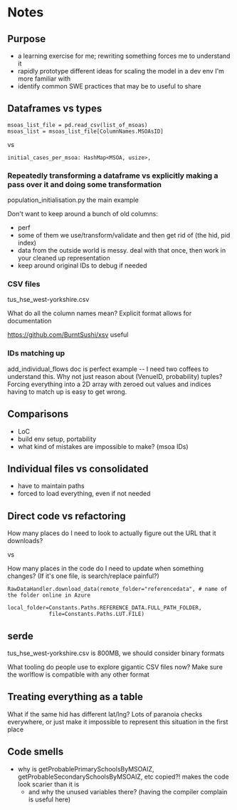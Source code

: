 # Notes

## Purpose

- a learning exercise for me; rewriting something forces me to understand it
- rapidly prototype different ideas for scaling the model in a dev env I'm more familiar with
- identify common SWE practices that may be to useful to share

## Dataframes vs types

```
msoas_list_file = pd.read_csv(list_of_msoas)
msoas_list = msoas_list_file[ColumnNames.MSOAsID]
```

vs

```
initial_cases_per_msoa: HashMap<MSOA, usize>,
```

### Repeatedly transforming a dataframe vs explicitly making a pass over it and doing some transformation

population_initialisation.py the main example

Don't want to keep around a bunch of old columns:
- perf
- some of them we use/transform/validate and then get rid of (the hid, pid index)
- data from the outside world is messy. deal with that once, then work in your cleaned up representation
- keep around original IDs to debug if needed

### CSV files

tus_hse_west-yorkshire.csv

What do all the column names mean? Explicit format allows for documentation

https://github.com/BurntSushi/xsv useful

### IDs matching up

add_individual_flows doc is perfect example -- I need two coffees to understand this. Why not just reason about (VenueID, probability) tuples? Forcing everything into a 2D array with zeroed out values and indices having to match up is easy to get wrong.

## Comparisons

- LoC
- build env setup, portability
- what kind of mistakes are impossible to make? (msoa IDs)

## Individual files vs consolidated

- have to maintain paths
- forced to load everything, even if not needed

## Direct code vs refactoring

How many places do I need to look to actually figure out the URL that it downloads?

vs

How many places in the code do I need to update when something changes? (If it's one file, is search/replace painful?)

```
RawDataHandler.download_data(remote_folder="referencedata", # name of the folder online in Azure
			 local_folder=Constants.Paths.REFERENCE_DATA.FULL_PATH_FOLDER,
			 file=Constants.Paths.LUT.FILE)
```

## serde

tus_hse_west-yorkshire.csv is 800MB, we should consider binary formats

What tooling do people use to explore gigantic CSV files now? Make sure the worlflow is compatible with any other format

## Treating everything as a table

What if the same hid has different lat/lng? Lots of paranoia checks everywhere, or just make it impossible to represent this situation in the first place

## Code smells

- why is getProbablePrimarySchoolsByMSOAIZ, getProbableSecondarySchoolsByMSOAIZ, etc copied?! makes the code look scarier than it is
	- and why the unused variables there? (having the compiler complain is useful here)
